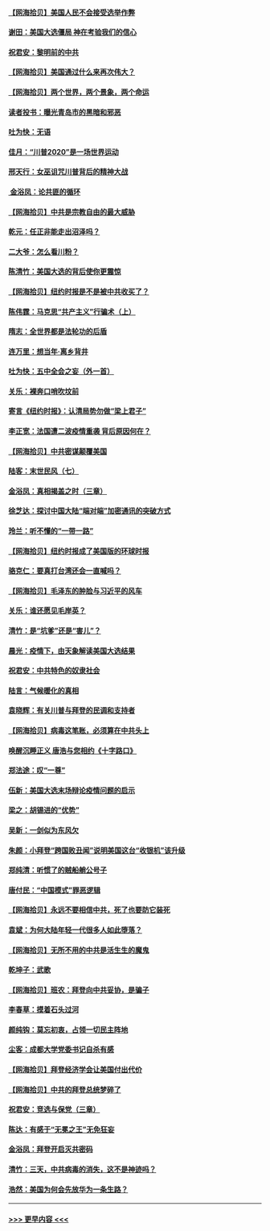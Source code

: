 #### [【网海拾贝】美国人民不会接受选举作弊](../pages/nsc993/n12528850.md?t=11062151) 
#### [谢田：美国大选僵局 神在考验我们的信心](../pages/nsc993/n12527932.md?t=11062151) 
#### [祝君安：黎明前的中共](../pages/nsc993/n12524071.md?t=11062151) 
#### [【网海拾贝】美国通过什么来再次伟大？](../pages/nsc993/n12523844.md?t=11062151) 
#### [【网海拾贝】两个世界，两个景象，两个命运](../pages/nsc993/n12521419.md?t=11062151) 
#### [读者投书：曝光青岛市的黑暗和邪恶](../pages/nsc993/n12520988.md?t=11062151) 
#### [吐为快：无语](../pages/nsc993/n12518588.md?t=11062151) 
#### [佳月：“川普2020”是一场世界运动](../pages/nsc993/n12518581.md?t=11062151) 
#### [邢天行：女巫诅咒川普背后的精神大战](../pages/nsc993/n12517257.md?t=11062151) 
#### [ 金浴凤：论共匪的循环](../pages/nsc993/n12517133.md?t=11062151) 
#### [【网海拾贝】中共是宗教自由的最大威胁](../pages/nsc993/n12516879.md?t=11062151) 
#### [乾元：任正非能走出沼泽吗？](../pages/nsc993/n12515831.md?t=11062151) 
#### [二大爷：怎么看川粉？](../pages/nsc993/n12515820.md?t=11062151) 
#### [陈清竹：美国大选的背后使你更震惊](../pages/nsc993/n12515589.md?t=11062151) 
#### [【网海拾贝】纽约时报是不是被中共收买了？](../pages/nsc993/n12515122.md?t=11062151) 
#### [陈伟霆：马克思“共产主义”行骗术（上）](../pages/nsc993/n12510217.md?t=11062151) 
#### [隋志：全世界都是法轮功的后盾](../pages/nsc993/n12510636.md?t=11062151) 
#### [连万里：想当年‧离乡背井](../pages/nsc993/n12510623.md?t=11062151) 
#### [吐为快：五中全会之妄（外一首）](../pages/nsc993/n12510470.md?t=11062151) 
#### [关乐：裸奔口哨吹坟前](../pages/nsc993/n12510403.md?t=11062151) 
#### [寄言《纽约时报》：认清局势勿做“梁上君子”](../pages/nsc993/n12510042.md?t=11062151) 
#### [李正宽：法国遭二波疫情重袭 背后原因何在？](../pages/nsc993/n12509971.md?t=11062151) 
#### [【网海拾贝】中共密谋颠覆美国](../pages/nsc993/n12509816.md?t=11062151) 
#### [陆客：末世民风（七）](../pages/nsc993/n12507822.md?t=11062151) 
#### [金浴凤：真相揭盖之时（三章）](../pages/nsc993/n12507804.md?t=11062151) 
#### [徐芝达：探讨中国大陆“端对端”加密通讯的突破方式](../pages/nsc993/n12507682.md?t=11062151) 
#### [玲兰：听不懂的“一带一路”](../pages/nsc993/n12507669.md?t=11062151) 
#### [【网海拾贝】纽约时报成了美国版的环球时报](../pages/nsc993/n12507053.md?t=11062151) 
#### [骆克仁：要真打台湾还会一直喊吗？](../pages/nsc993/n12506843.md?t=11062151) 
#### [【网海拾贝】毛泽东的肿脸与习近平的风车](../pages/nsc993/n12504537.md?t=11062151) 
#### [关乐：谁还愿见毛岸英？](../pages/nsc993/n12503866.md?t=11062151) 
#### [清竹：是“坑爹”还是“害儿”？](../pages/nsc993/n12503034.md?t=11062151) 
#### [晨光：疫情下，由天象解读美国大选结果](../pages/nsc993/n12502536.md?t=11062151) 
#### [祝君安：中共特色的奴隶社会](../pages/nsc993/n12501529.md?t=11062151) 
#### [陆言：气候暖化的真相](../pages/nsc993/n12501183.md?t=11062151) 
#### [袁晓辉：有关川普与拜登的民调和支持者](../pages/nsc993/n12500433.md?t=11062151) 
#### [【网海拾贝】病毒这笔账，必须算在中共头上](../pages/nsc993/n12500320.md?t=11062151) 
#### [唤醒沉睡正义 唐浩与您相约《十字路口》](../pages/nsc993/n12497980.md?t=11062151) 
#### [郑法途：叹“一尊”](../pages/nsc993/n12498837.md?t=11062151) 
#### [伍新：美国大选末场辩论疫情问题的启示](../pages/nsc993/n12498829.md?t=11062151) 
#### [梁之：胡锡进的“优势”](../pages/nsc993/n12498780.md?t=11062151) 
#### [吴新：一剑似为东风欠](../pages/nsc993/n12498772.md?t=11062151) 
#### [朱颜：小拜登“跨国败丑闻”说明美国这台“收银机”该升级](../pages/nsc993/n12498731.md?t=11062151) 
#### [郑纯清：听惯了的贼船艄公号子](../pages/nsc993/n12498721.md?t=11062151) 
#### [唐付民：“中国模式”罪恶逻辑](../pages/nsc993/n12498310.md?t=11062151) 
#### [【网海拾贝】永远不要相信中共，死了也要防它装死](../pages/nsc993/n12498162.md?t=11062151) 
#### [袁斌：为何大陆年轻一代很多人如此堕落？](../pages/nsc993/n12495696.md?t=11062151) 
#### [【网海拾贝】无所不用的中共是活生生的魔鬼](../pages/nsc993/n12495621.md?t=11062151) 
#### [乾坤子：武歌](../pages/nsc993/n12493391.md?t=11062151) 
#### [【网海拾贝】班农：拜登向中共妥协，是骗子](../pages/nsc993/n12492877.md?t=11062151) 
#### [李春草：摸着石头过河](../pages/nsc993/n12491121.md?t=11062151) 
#### [颜纯钩：莫忘初衷，占领一切民主阵地](../pages/nsc993/n12490965.md?t=11062151) 
#### [尘客：成都大学党委书记自杀有感](../pages/nsc993/n12490950.md?t=11062151) 
#### [【网海拾贝】拜登经济学会让美国付出代价](../pages/nsc993/n12489662.md?t=11062151) 
#### [【网海拾贝】中共的拜登总统梦碎了](../pages/nsc993/n12487896.md?t=11062151) 
#### [祝君安：竞选与保党（三章）](../pages/nsc993/n12487258.md?t=11062151) 
#### [陈达：有感于“无冕之王”无免狂妄](../pages/nsc993/n12485133.md?t=11062151) 
#### [金浴凤：拜登开启灭共密码](../pages/nsc993/n12485125.md?t=11062151) 
#### [清竹：三天，中共病毒的消失，这不是神迹吗？](../pages/nsc993/n12485027.md?t=11062151) 
#### [浩然：美国为何会先放华为一条生路？](../pages/nsc993/n12484997.md?t=11062151) 

----
#### [ >>> 更早内容 <<< ](../indexes/nsc993-earlier.md)
